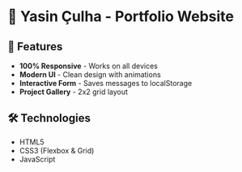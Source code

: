 # 🚀 Yasin Çulha - Portfolio Website


## 🌟 Features
- **100% Responsive** - Works on all devices  
- **Modern UI** - Clean design with animations  
- **Interactive Form** - Saves messages to localStorage  
- **Project Gallery** - 2x2 grid layout  

## 🛠️ Technologies  
- HTML5  
- CSS3 (Flexbox & Grid)  
- JavaScript  
